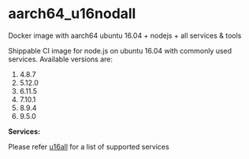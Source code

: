 # aarch64_u16nodall
Docker image with aarch64 ubuntu 16.04 + nodejs + all services &amp; tools

Shippable CI image for node.js on ubuntu 16.04 with commonly used services. Available versions are:


  1.  4.8.7
  2.  5.12.0
  3.  6.11.5
  4.  7.10.1
  5.  8.9.4
  6.  9.5.0

  
**Services:**

Please refer [u16all](https://github.com/dry-dock/aarch64_u16all) for a list of supported services

